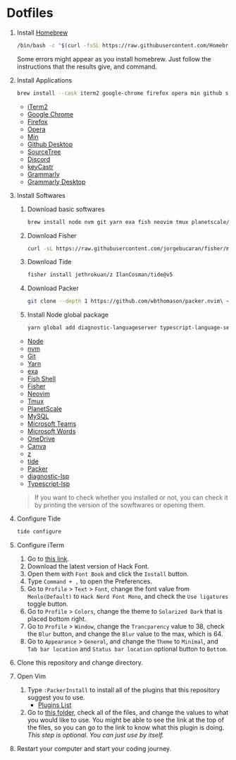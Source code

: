 # Dotfiles

1. Install [Homebrew](https://brew.sh)

   ```bash
   /bin/bash -c "$(curl -fsSL https://raw.githubusercontent.com/Homebrew/install/HEAD/install.sh)"
   ```

   Some errors might appear as you install homebrew. Just follow the instructions that the results give, and command.

2. Install Applications

   ```bash
   brew install --cask iterm2 google-chrome firefox opera min github sourcetree discord keycastr grammarly grammarly-desktop
   ```

   - [iTerm2](https://iterm2.com/)
   - [Google Chrome](https://www.google.com/chrome/)
   - [Firefox](https://www.mozilla.org/en-US/firefox/)
   - [Opera](https://www.opera.com/)
   - [Min](https://minbrowser.org/)
   - [Github Desktop](https://desktop.github.com/)
   - [SourceTree](https://www.sourcetreeapp.com/)
   - [Discord](https://discord.com/)
   - [keyCastr](https://github.com/keycastr/keycastr)
   - [Grammarly](https://grammarly.com/)
   - [Grammarly Desktop](https://grammarly.com/desktop)

3. Install Softwares

   1. Download basic softwares

      ```bash
      brew install node nvm git yarn exa fish neovim tmux planetscale/tap/pscale mysql-client microsoft-teams microsoft-word onedrive canva
      ```

   2. Download Fisher

      ```bash
      curl -sL https://raw.githubusercontent.com/jorgebucaran/fisher/main/functions/fisher.fish | source && fisher install jorgebucaran/fisher
      ```

   3. Download Tide

      ```bash
      fisher install jethrokuan/z IlanCosman/tide@v5
      ```

   4. Download Packer

      ```bash
      git clone --depth 1 https://github.com/wbthomason/packer.nvim\ ~/.local/share/nvim/site/pack/packer/start/packer.nvim
      ```

   5. Install Node global package
      ```bash
      yarn global add diagnostic-languageserver typescript-language-server typescript
      ```

   - [Node](https://nodejs.org/)
   - [nvm](https://github.com/nvm-sh/nvm/)
   - [Git](https://git-scm.com)
   - [Yarn](https://yarnpkg.com/)
   - [exa](https://github.com/ogham/exa)
   - [Fish Shell](https://fishshell.com/)
   - [Fisher](https://github.com/jorgebucaran/fisher)
   - [Neovim](https://neovim.io/)
   - [Tmux](https://github.com/tmux/tmux)
   - [PlanetScale](https://planetscale.com/)
   - [MySQL](https://www.mysql.com/)
   - [Microsoft Teams](https://www.microsoft.com/en-ca/microsoft-teams/group-chat-software)
   - [Microsoft Words](https://www.microsoft.com/en-ca/microsoft-365/word?ms.officeurl=word&rtc=1&activetab=tabs%3afaqheaderregion3)
   - [OneDrive](https://www.microsoft.com/en/microsoft-365/onedrive/online-cloud-storage)
   - [Canva](https://canva.com/)
   - [z](https://github.com/jethrokuan/z)
   - [tide](https://github.com/IlanCosman/tide)
   - [Packer](https://github.com/wbthomason/packer.nvim)
   - [diagnostic-lsp](https://github.com/iamcco/diagnostic-languageserver)
   - [Typescript-lsp](https://github.com/typescript-language-server/typescript-language-server)

   > If you want to check whether you installed or not, you can check it by printing the version of the sowftwares or opening them.

4. Configure Tide

   ```bash
   tide configure
   ```

5. Configure iTerm

   1. Go to [this link](https://github.com/ryanoasis/nerd-fonts/blob/master/patched-fonts/Hack/readme.md#macos).
   2. Download the latest version of Hack Font.
   3. Open them with `Font Book` and click the `Install` button.
   4. Type `Command + ,` to open the Preferences.
   5. Go to `Profile` > `Text` > `Font`, change the font value from `Menlo(Default)` to `Hack Nerd Font Mono`, and check the `Use ligatures` toggle button.
   6. Go to `Profile` > `Colors`, change the theme to `Solarized Dark` that is placed bottom right.
   7. Go to `Profile` > `Window`, change the `Trancparency` value to 38, check the `Blur` button, and change the `Blur` value to the max, which is 64.
   8. Go to `Appearance` > `General`, and change the `Theme` to `Minimal`, and `Tab bar location` and `Status bar location` optional button to `Bottom`.

6. Clone this repository and change directory.

7. Open Vim

   1. Type `:PackerInstall` to install all of the plugins that this repository suggest you to use.
      - [Plugins List](./.config/nvim/lua/cattynip/plugins.lua)
   2. Go to [this folder](./.config/nvim/after/plugin/), check all of the files, and change the values to what you would like to use. You might be able to see the link at the top of the files, so you can go to the link to know what this plugin is doing. _This step is optional. You can just use by itself._

8. Restart your computer and start your coding journey.
